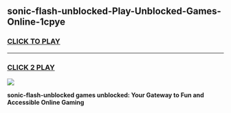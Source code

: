
## sonic-flash-unblocked-Play-Unblocked-Games-Online-1cpye
<h3>
<a href="https://premium76.site?title=sonic-flash-unblocked&ref=25A">CLICK TO PLAY</a></h3>
<hr>

<h3>
<a href="https://premium76.site?title=sonic-flash-unblocked&ref=25A">CLICK 2 PLAY</a>
  
</h3>

<a href="https://premium76.site?title=sonic-flash-unblocked&ref=25A"><img src="https://clearcache.store/games.png"></a>


**sonic-flash-unblocked games unblocked: Your Gateway to Fun and Accessible Online Gaming**
